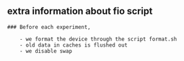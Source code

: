 ## extra information about fio script

	### Before each experiment, 
	
		- we format the device through the script format.sh
		- old data in caches is flushed out
		- we disable swap 
